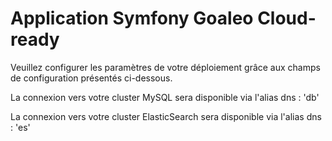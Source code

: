 # Application Symfony Goaleo Cloud-ready

Veuillez configurer les paramètres de votre déploiement grâce aux champs de configuration présentés ci-dessous.

La connexion vers votre cluster MySQL sera disponible via l'alias dns : 'db'

La connexion vers votre cluster ElasticSearch sera disponible via l'alias dns : 'es'